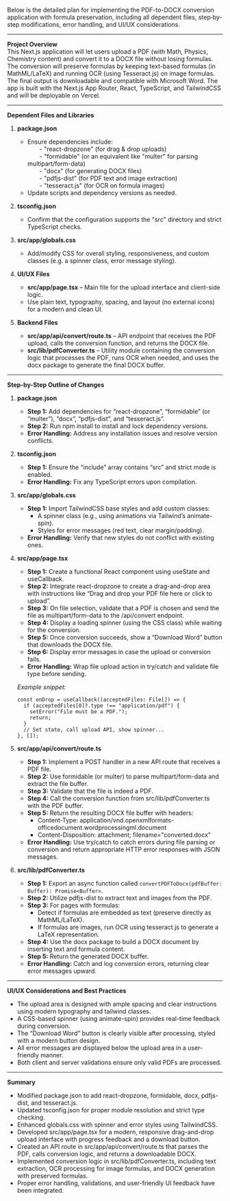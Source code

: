 Below is the detailed plan for implementing the PDF-to-DOCX conversion application with formula preservation, including all dependent files, step‐by‐step modifications, error handling, and UI/UX considerations.

---

**Project Overview**  
This Next.js application will let users upload a PDF (with Math, Physics, Chemistry content) and convert it to a DOCX file without losing formulas. The conversion will preserve formulas by keeping text-based formulas (in MathML/LaTeX) and running OCR (using Tesseract.js) on image formulas. The final output is downloadable and compatible with Microsoft Word. The app is built with the Next.js App Router, React, TypeScript, and TailwindCSS and will be deployable on Vercel.

---

**Dependent Files and Libraries**

1. **package.json**  
   - Ensure dependencies include:  
  - "react-dropzone" (for drag & drop uploads)  
  - "formidable" (or an equivalent like "multer" for parsing multipart/form-data)  
  - "docx" (for generating DOCX files)  
  - "pdfjs-dist" (for PDF text and image extraction)  
  - "tesseract.js" (for OCR on formula images)  
   - Update scripts and dependency versions as needed.

2. **tsconfig.json**  
   - Confirm that the configuration supports the "src" directory and strict TypeScript checks.

3. **src/app/globals.css**  
   - Add/modify CSS for overall styling, responsiveness, and custom classes (e.g. a spinner class, error message styling).

4. **UI/UX Files**  
   - **src/app/page.tsx** – Main file for the upload interface and client-side logic.  
   - Use plain text, typography, spacing, and layout (no external icons) for a modern and clean UI.

5. **Backend Files**  
   - **src/app/api/convert/route.ts** – API endpoint that receives the PDF upload, calls the conversion function, and returns the DOCX file.  
   - **src/lib/pdfConverter.ts** – Utility module containing the conversion logic that processes the PDF, runs OCR when needed, and uses the docx package to generate the final DOCX buffer.  

---

**Step-by-Step Outline of Changes**

1. **package.json**  
   - **Step 1:** Add dependencies for “react-dropzone”, “formidable” (or “multer”), “docx”, “pdfjs-dist”, and “tesseract.js”.  
   - **Step 2:** Run npm install to install and lock dependency versions.  
   - **Error Handling:** Address any installation issues and resolve version conflicts.

2. **tsconfig.json**  
   - **Step 1:** Ensure the “include” array contains “src” and strict mode is enabled.  
   - **Error Handling:** Fix any TypeScript errors upon compilation.

3. **src/app/globals.css**  
   - **Step 1:** Import TailwindCSS base styles and add custom classes:  
     - A spinner class (e.g., using animations via Tailwind’s animate-spin).  
     - Styles for error messages (red text, clear margin/padding).
   - **Error Handling:** Verify that new styles do not conflict with existing ones.

4. **src/app/page.tsx**  
   - **Step 1:** Create a functional React component using useState and useCallback.  
   - **Step 2:** Integrate react-dropzone to create a drag-and-drop area with instructions like “Drag and drop your PDF file here or click to upload”.  
   - **Step 3:** On file selection, validate that a PDF is chosen and send the file as multipart/form-data to the /api/convert endpoint.  
   - **Step 4:** Display a loading spinner (using the CSS class) while waiting for the conversion.  
   - **Step 5:** Once conversion succeeds, show a “Download Word” button that downloads the DOCX file.  
   - **Step 6:** Display error messages in case the upload or conversion fails.  
   - **Error Handling:** Wrap file upload action in try/catch and validate file type before sending.

   *Example snippet:*  
   ```tsx
   const onDrop = useCallback((acceptedFiles: File[]) => {
     if (acceptedFiles[0]?.type !== "application/pdf") {
       setError("File must be a PDF.");
       return;
     }
     // Set state, call upload API, show spinner...
   }, []);
   ```

5. **src/app/api/convert/route.ts**  
   - **Step 1:** Implement a POST handler in a new API route that receives a PDF file.  
   - **Step 2:** Use formidable (or multer) to parse multipart/form-data and extract the file buffer.  
   - **Step 3:** Validate that the file is indeed a PDF.  
   - **Step 4:** Call the conversion function from src/lib/pdfConverter.ts with the PDF buffer.  
   - **Step 5:** Return the resulting DOCX file buffer with headers:  
     - Content-Type: application/vnd.openxmlformats-officedocument.wordprocessingml.document  
     - Content-Disposition: attachment; filename="converted.docx"  
   - **Error Handling:** Use try/catch to catch errors during file parsing or conversion and return appropriate HTTP error responses with JSON messages.

6. **src/lib/pdfConverter.ts**  
   - **Step 1:** Export an async function called `convertPDFToDocx(pdfBuffer: Buffer): Promise<Buffer>`.  
   - **Step 2:** Utilize pdfjs-dist to extract text and images from the PDF.  
   - **Step 3:** For pages with formulas:  
     - Detect if formulas are embedded as text (preserve directly as MathML/LaTeX).  
     - If formulas are images, run OCR using tesseract.js to generate a LaTeX representation.  
   - **Step 4:** Use the docx package to build a DOCX document by inserting text and formula content.  
   - **Step 5:** Return the generated DOCX buffer.  
   - **Error Handling:** Catch and log conversion errors, returning clear error messages upward.

---

**UI/UX Considerations and Best Practices**

- The upload area is designed with ample spacing and clear instructions using modern typography and tailwind classes.  
- A CSS-based spinner (using animate-spin) provides real-time feedback during conversion.  
- The “Download Word” button is clearly visible after processing, styled with a modern button design.  
- All error messages are displayed below the upload area in a user-friendly manner.  
- Both client and server validations ensure only valid PDFs are processed.

---

**Summary**  
- Modified package.json to add react-dropzone, formidable, docx, pdfjs-dist, and tesseract.js.  
- Updated tsconfig.json for proper module resolution and strict type checking.  
- Enhanced globals.css with spinner and error styles using TailwindCSS.  
- Developed src/app/page.tsx for a modern, responsive drag-and-drop upload interface with progress feedback and a download button.  
- Created an API route in src/app/api/convert/route.ts that parses the PDF, calls conversion logic, and returns a downloadable DOCX.  
- Implemented conversion logic in src/lib/pdfConverter.ts, including text extraction, OCR processing for image formulas, and DOCX generation with preserved formulas.  
- Proper error handling, validations, and user-friendly UI feedback have been integrated.
